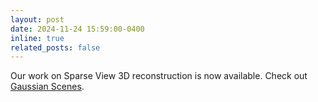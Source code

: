 ```yaml
---
layout: post
date: 2024-11-24 15:59:00-0400
inline: true
related_posts: false
---
```


Our work on Sparse View 3D reconstruction is now available. Check out [Gaussian Scenes](https://arxiv.org/abs/2411.15966).
